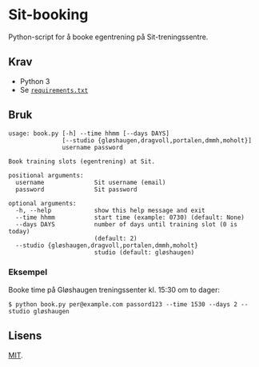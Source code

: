 # Sit-booking

Python-script for å booke egentrening på Sit-treningssentre.

## Krav

- Python 3
- Se [`requirements.txt`](requirements.txt)

## Bruk

```
usage: book.py [-h] --time hhmm [--days DAYS]
               [--studio {gløshaugen,dragvoll,portalen,dmmh,moholt}]
               username password

Book training slots (egentrening) at Sit.

positional arguments:
  username              Sit username (email)
  password              Sit password

optional arguments:
  -h, --help            show this help message and exit
  --time hhmm           start time (example: 0730) (default: None)
  --days DAYS           number of days until training slot (0 is today)
                        (default: 2)
  --studio {gløshaugen,dragvoll,portalen,dmmh,moholt}
                        studio (default: gløshaugen)
```

### Eksempel

Booke time på Gløshaugen treningssenter kl. 15:30 om to dager:
```
$ python book.py per@example.com passord123 --time 1530 --days 2 --studio gløshaugen
```

## Lisens

[MIT](LICENSE).